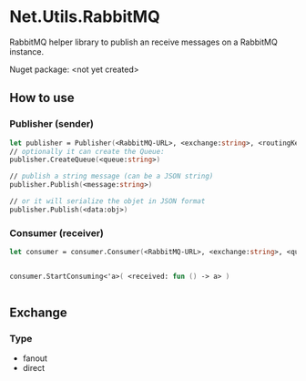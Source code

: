 # Net.Utils.RabbitMQ
RabbitMQ helper library to publish an receive messages on a RabbitMQ instance. 


Nuget package: \<not yet created\>


## How to use


### Publisher (sender)
``` fsharp
let publisher = Publisher(<RabbitMQ-URL>, <exchange:string>, <routingKey:string>)
// optionally it can create the Queue:
publisher.CreateQueue(<queue:string>)

// publish a string message (can be a JSON string)
publisher.Publish(<message:string>)

// or it will serialize the objet in JSON format
publisher.Publish(<data:obj>)

```

### Consumer (receiver)
``` fsharp
let consumer = consumer.Consumer(<RabbitMQ-URL>, <exchange:string>, <queue:string> <routingKey:string>)


consumer.StartConsuming<'a>( <received: fun () -> a> )



```



## Exchange

### Type

- fanout
- direct